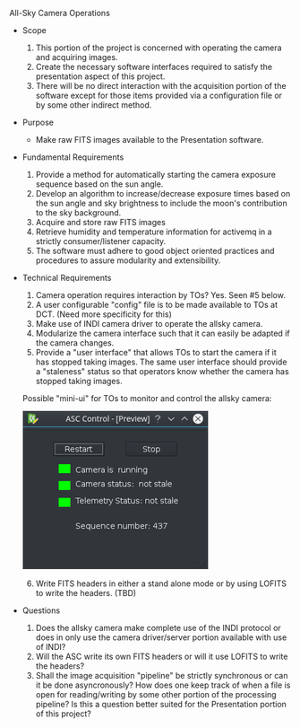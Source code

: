 All-Sky Camera Operations
* Scope
    1. This portion of the project is concerned with operating the camera and acquiring images.
    2. Create the necessary software interfaces required to satisfy the presentation aspect of this project.
    3. There will be no direct interaction with the acquisition portion of the software except for those items
provided via a configuration file or by some other indirect method.

* Purpose
    - Make raw FITS images available to the Presentation software.


* Fundamental Requirements
    1. Provide a method for automatically starting the camera exposure sequence based on the sun angle.
    2. Develop an algorithm to increase/decrease exposure times based on the sun angle and sky brightness to include
the moon's contribution to the sky background.  
    3. Acquire and store raw FITS images
    4. Retrieve humidity and temperature information for activemq in a strictly consumer/listener capacity.
    5. The software must adhere to good object oriented practices and procedures to assure modularity and extensibility.


* Technical Requirements
    1. Camera operation requires interaction by TOs? Yes. Seen #5 below.
    2. A user configurable "config" file is to be made available to TOs at DCT. (Need more specificity for this)
    3. Make use of INDI camera driver to operate the allsky camera.
    4. Modularize the camera interface such that it can easily be adapted if the camera changes.
    5. Provide a "user interface" that allows TOs to start the camera if it has stopped taking images. The same user interface should provide a "staleness" status so that operators know whether the camera has stopped taking images.
    
    Possible "mini-ui" for TOs to monitor and control the allsky camera:
    
    ![alt text](https://github.com/LowellObservatory/All-Sky/blob/master/asc_mini_ui.png)
    
    6. Write FITS headers in either a stand alone mode or by using LOFITS to write the headers. (TBD)
    

* Questions
    1. Does the allsky camera make complete use of the INDI protocol or does in only use the camera driver/server portion available with use of INDI?
    2. Will the ASC write its own FITS headers or will it use LOFITS to write the headers?
    3. Shall the image acquisition "pipeline" be strictly synchronous or can it be done asyncronously? How does one keep track of when a file is open for reading/writing by some other portion of the processing pipeline? Is this a question better suited for the Presentation portion of this project?
    
    
